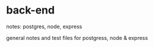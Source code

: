 # back-end
notes: postgres, node, express 

general notes and test files for postgress, node & express

